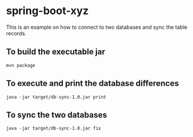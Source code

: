 # spring-boot-xyz
This is an example on how to connect to two databases and sync the table records.

## To build the executable jar
`mvn package`

## To execute and print the database differences
`java -jar target/db-sync-1.0.jar print`

## To sync the two databases
`java -jar target/db-sync-1.0.jar fix`